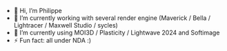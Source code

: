 - 👋 Hi, I’m Philippe
- 👀 I’m currently working with several render engine (Maverick / Bella / Lightracer / Maxwell Studio / sycles)
- 🌱 I’m currently using MOI3D / Plasticity / Lightwave 2024 and Softimage
- ⚡ Fun fact: all under NDA :)

<!---
wireframex/wireframex is a ✨ special ✨ repository because its `README.md` (this file) appears on your GitHub profile.
You can click the Preview link to take a look at your changes.
--->
